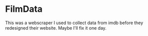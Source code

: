 # FilmData
This was a webscraper I used to collect data from imdb before they redesigned their website. Maybe I'll fix it one day.
